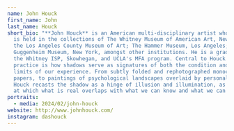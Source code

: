 ```yaml
---
name: John Houck
first_name: John
last_name: Houck
short_bio: "**John Houck** is an American multi-disciplinary artist whose work
  is held in the collections of The Whitney Museum of American Art, New York;
  the Los Angeles County Museum of Art; The Hammer Museum, Los Angeles;
  Guggenheim Museum, New York, amongst other institutions. He is a graduate of
  the Whitney ISP, Skowhegan, and UCLA's MFA program. Central to Houck's
  practice is how shadows serve as signatures of both the condition and the
  limits of our experience. From subtly folded and rephotographed monochromatic
  papers, to paintings of psychological landscapes overlaid by personal objects,
  Houck recasts the shadow as a hinge of illusion and illumination, as the point
  at which what is real overlaps with what we can know and what we can imagine."
portraits:
  - media: 2024/02/john-houck
website: http://www.johnhouck.com/
instagram: dashouck
---
```

